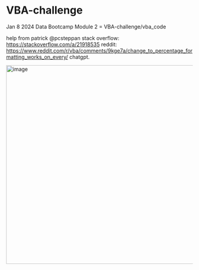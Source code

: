 # VBA-challenge
Jan 8 2024 Data Bootcamp Module 2 = VBA-challenge/vba_code

help from patrick @pcsteppan
stack overflow: https://stackoverflow.com/a/21918535
reddit: https://www.reddit.com/r/vba/comments/9kge7a/change_to_percentage_formatting_works_on_every/
chatgpt.

<img width="538" alt="image" src="https://github.com/rockyinfossils/VBA-challenge/assets/125318253/0cc206e5-656e-4b23-bd4e-03a3d8cd3374">
